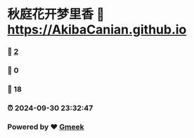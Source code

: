 # 秋庭花开梦里香 :link: https://AkibaCanian.github.io 
### :page_facing_up: [2](https://AkibaCanian.github.io/tag.html) 
### :speech_balloon: 0 
### :hibiscus: 18 
### :alarm_clock: 2024-09-30 23:32:47 
### Powered by :heart: [Gmeek](https://github.com/Meekdai/Gmeek)
